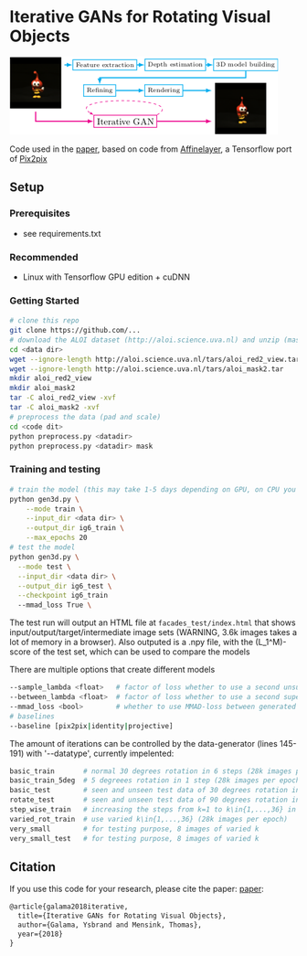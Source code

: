 # Iterative GANs for Rotating Visual Objects

![itergan](img/pipelineoverview.png "IterGAN example")

Code used in the [paper](https://openreview.net/pdf?id=HJ7rdGkPz), based on code from [Affinelayer](https://github.com/affinelayer/pix2pix-tensorflow), a Tensorflow port of [Pix2pix](https://github.com/phillipi/pix2pix)

## Setup

### Prerequisites
- see requirements.txt

### Recommended
- Linux with Tensorflow GPU edition + cuDNN

### Getting Started

```sh
# clone this repo
git clone https://github.com/...
# download the ALOI dataset (http://aloi.science.uva.nl) and unzip (mask and view, we used half-resolution)
cd <data dir>
wget --ignore-length http://aloi.science.uva.nl/tars/aloi_red2_view.tar
wget --ignore-length http://aloi.science.uva.nl/tars/aloi_mask2.tar
mkdir aloi_red2_view
mkdir aloi_mask2
tar -C aloi_red2_view -xvf
tar -C aloi_mask2 -xvf
# preprocess the data (pad and scale)
cd <code dit>
python preprocess.py <datadir>
python preprocess.py <datadir> mask
```

### Training and testing
```sh
# train the model (this may take 1-5 days depending on GPU, on CPU you will be waiting for a bit)
python gen3d.py \
    --mode train \
    --input_dir <data dir> \
    --output_dir ig6_train \
    --max_epochs 20
# test the model
python gen3d.py \
  --mode test \
  --input_dir <data dir> \
  --output_dir ig6_test \
  --checkpoint ig6_train
  --mmad_loss True \
```

The test run will output an HTML file at `facades_test/index.html` that shows input/output/target/intermediate image sets (WARNING, 3.6k images takes a lot of memory in a browser).
Also outputed is a .npy file, with the \(L_1^M\)-score of the test set, which can be used to compare the models

There are multiple options that create different models
```sh
--sample_lambda <float>   # factor of loss whether to use a second unsupervised discriminator (IG+U)
--between_lambda <float>  # factor of loss whether to use a second supervised discriminator (IG+S)
--mmad_loss <bool>        # whether to use MMAD-loss between generated image and target (IG_M)
# baselines
--baseline [pix2pix|identity|projective]
```
The amount of iterations can be controlled by the data-generator (lines 145-191) with '--datatype', currently impelented:
```sh
basic_train       # normal 30 degrees rotation in 6 steps (28k images per epoch)
basic_train_5deg  # 5 degreees rotation in 1 step (28k images per epoch)
basic_test        # seen and unseen test data of 30 degrees rotation in 6 step (2x 3.6k images)
rotate_test       # seen and unseen test data of 90 degrees rotation in 18 step (2x 3.6k images)
step_wise_train   # increasing the steps from k=1 to k\in{1,...,36} in 3 steps of 5 epoch each
varied_rot_train  # use varied k\in{1,...,36} (28k images per epoch)
very_small        # for testing purpose, 8 images of varied k
very_small_test   # for testing purpose, 8 images of varied k
```

## Citation
If you use this code for your research, please cite the paper: [paper](https://openreview.net/pdf?id=HJ7rdGkPz):

```
@article{galama2018iterative,
  title={Iterative GANs for Rotating Visual Objects},
  author={Galama, Ysbrand and Mensink, Thomas},
  year={2018}
}
```